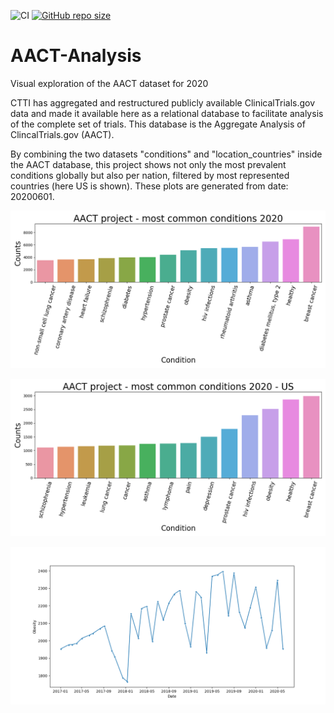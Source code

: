![CI](https://github.com/TheNewThinkTank/AACT-Analysis/actions/workflows/wf.yml/badge.svg)
[![GitHub repo size](https://img.shields.io/github/repo-size/TheNewThinkTank/AACT-Analysis?style=flat&logo=github&logoColor=whitesmoke&label=Repo%20Size)](https://github.com/TheNewThinkTank/AACT-Analysis/archive/refs/heads/main.zip)
# AACT-Analysis
Visual exploration of the AACT dataset for 2020

CTTI has aggregated and restructured publicly available ClinicalTrials.gov data and made it available here as a relational database to facilitate analysis of the complete set of trials. This database is the Aggregate Analysis of ClincalTrials.gov (AACT).

By combining the two datasets "conditions" and "location_countries" inside the AACT database,
this project shows not only the most prevalent conditions globally but also per nation,
filtered by most represented countries (here US is shown). These plots are generated from date: 20200601.


![](img/most_common_conditions_2020.png)

![](img/most_common_conditions_us_2020.png)

![](img/obesity_us.png)
